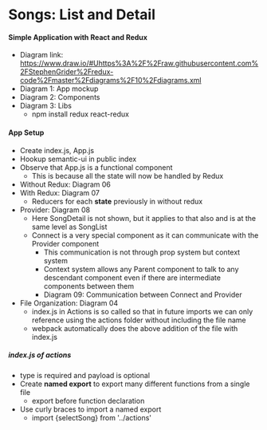 # Songs: List and Detail

#### Simple Application with React and Redux
* Diagram link: https://www.draw.io/#Uhttps%3A%2F%2Fraw.githubusercontent.com%2FStephenGrider%2Fredux-code%2Fmaster%2Fdiagrams%2F10%2Fdiagrams.xml
* Diagram 1: App mockup
* Diagram 2: Components 
* Diagram 3: Libs
    * npm install redux react-redux

#### App Setup
* Create index.js, App.js
* Hookup semantic-ui in public index
* Observe that App.js is a functional component
    * This is because all the state will now be handled by Redux
* Without Redux: Diagram 06
* With Redux: Diagram 07
    * Reducers for each **state** previously in without redux
* Provider: Diagram 08
    * Here SongDetail is not shown, but it applies to that also and is at the same level as SongList
    * Connect is a very special component as it can communicate with the Provider component
        * This communication is not through prop system but context system
        * Context system allows any Parent component to talk to any descendant component even if there are intermediate components between them
        * Diagram 09: Communication between Connect and Provider
* File Organization: Diagram 04
    * index.js in Actions is so called so that in future imports we can only reference using the actions folder without including the file name 
    * webpack automatically does the above addition of the file with index.js

##### index.js of actions
* type is required and payload is optional
* Create **named export** to export many different functions from a single file
    * export before function declaration
* Use curly braces to import a named export
    * import {selectSong} from '../actions'